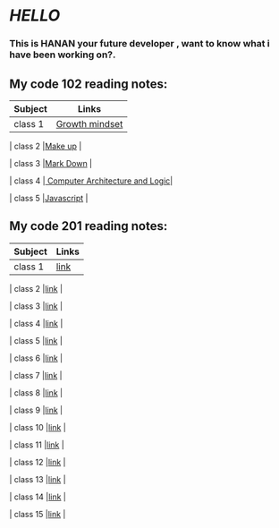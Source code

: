 # *HELLO*
### This is HANAN your future developer , want to know what i have been working on?.



## **My code 102 reading notes**:
| Subject           | Links                                                                               |
 -----------------  |-------------------------------------------------------------------------------------
| class 1           |[Growth mindset](https://hananalmomani.github.io/Growth-mindset/)                    |

| class 2           |[Make up](https://hananalmomani.github.io/MakeUp/)                                   | 

| class 3           |[Mark Down](https://hananalmomani.github.io/MarkDown/)                               | 

| class 4           |[ Computer Architecture and Logic](https://hananalmomani.github.io/Reading-Notes/cal)|

| class 5           |[Javascript](https://hananalmomani.github.io/Reading-Notes/Java)                     |



## **My code 201 reading notes**:
| Subject        | Links                                                                                |
 ----------------|--------------------------------------------------------------------------------------
| class 1        |[link]()                                                                              |

| class 2        |[link]()                                                                              |

| class 3        |[link]()                                                                              |

| class 4        |[link]()                                                                              |

| class 5        |[link]()                                                                              |

| class 6        |[link]()                                                                              |

| class 7        |[link]()                                                                              |

| class 8        |[link]()                                                                              |

| class 9        |[link]()                                                                              |

| class 10       |[link]()                                                                              |

| class 11       |[link]()                                                                              |

| class 12       |[link]()                                                                              |

| class 13       |[link]()                                                                              |

| class 14       |[link]()                                                                              |

| class 15       |[link]()                                                                              |
